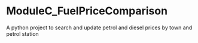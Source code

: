 # ModuleC_FuelPriceComparison
A python project to search and update petrol and diesel prices by town and petrol station
